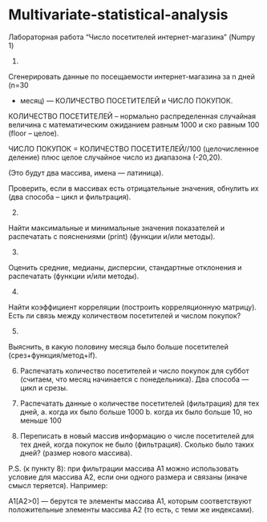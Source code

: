 # Multivariate-statistical-analysis

Лабораторная работа “Число посетителей интернет-магазина” (Numpy 1)

1.   
Сгенерировать данные по посещаемости
интернет-магазина за  n дней
(n=30
- месяц)  — КОЛИЧЕСТВО ПОСЕТИТЕЛЕЙ и
ЧИСЛО ПОКУПОК.  

КОЛИЧЕСТВО ПОСЕТИТЕЛЕЙ – нормально распределенная случайная величина с математическим
ожиданием равным 1000 и ско равным 100 (floor – целое).

ЧИСЛО ПОКУПОК = КОЛИЧЕСТВО ПОСЕТИТЕЛЕЙ//100 (целочисленное деление) плюс целое
случайное число из диапазона (-20,20). 

(Это будут два массива, имена — латиница).

Проверить, если в массивах есть отрицательные значения, обнулить их (два
способа – цикл и фильтрация).

2.   
Найти максимальные и минимальные значения
показателей и распечатать с пояснениями (print) (функции и/или методы).

3.   
Оценить средние, медианы, дисперсии,
стандартные отклонения и распечатать (функции и/или методы).

4.   
Найти коэффициент корреляции (построить корреляционную
матрицу). Есть ли связь между количеством посетителей и числом покупок?

5.   
Выяснить, в какую половину месяца было
больше посетителей (срез+функция/метод+if).

6.    Распечатать
количество посетителей и число покупок для суббот (считаем, что месяц
начинается с понедельника). Два способа — цикл и срезы.

7.    Распечатать
данные о количестве посетителей (фильтрация) для тех дней,
a.    когда
их было больше 1000
b.    когда
их было больше 10, но меньше 100

8.    Переписать
в новый массив информацию о числе посетителей для тех дней, когда покупок не
было (фильтрация). Сколько было таких дней? (размер нового массива).

P.S. (к пункту 8): при фильтрации массива A1 можно
использовать условие для массива A2, если они одного размера и связаны (иначе
смысл теряется). Например:

A1[A2>0] — берутся те элементы массива A1,
которым соответствуют положительные элементы массива A2 (то есть, с теми же индексами).
